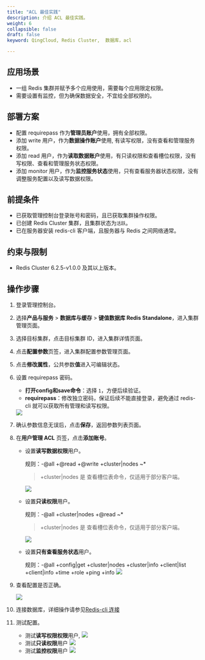 ```yaml
---
title: "ACL 最佳实践"
description: 介绍 ACL 最佳实践。
weight: 6
collapsible: false
draft: false
keyword: QingCloud, Redis Cluster,  数据库，acl

---
```


## 应用场景

- 一组 Redis 集群并赋予多个应用使用，需要每个应用限定权限。
- 需要设置有监控，但为确保数据安全，不宜给全部权限的。

## 部署方案

- 配置 requirepass 作为**管理员账户**使用，拥有全部权限。
- 添加 write 用户，作为**数据操作账户**使用, 有读写权限，没有查看和管理服务权限。
- 添加 read 用户，作为**读取数据账户**使用，有只读权限和查看槽位权限，没有写权限、查看和管理服务状态权限。
- 添加 monitor 用户，作为**监控服务状态**使用，只有查看服务器状态权限，没有调整服务配置以及读写数据权限。

## 前提条件

- 已获取管理控制台登录账号和密码，且已获取集群操作权限。
- 已创建 Redis Cluster 集群，且集群状态为`活跃`。
- 已在服务器安装 redis-cli 客户端，且服务器与 Redis 之间网络通常。

## 约束与限制

- Redis Cluster 6.2.5-v1.0.0 及其以上版本。

## 操作步骤

1. 登录管理控制台。

2. 选择**产品与服务** > **数据库与缓存** > **键值数据库 Redis Standalone**，进入集群管理页面。

3. 选择目标集群，点击目标集群 ID，进入集群详情页面。

4. 点击**配置参数**页签，进入集群配置参数管理页面。

5. 点击**修改属性**，公共参数**值**进入可编辑状态。

6. 设置 requirepass 密码。

   * **打开config和save命令**：选择 `1`，方便后续验证。
   * **requirepass**：修改独立密码，保证后续不能直接登录，避免通过 redis-cli 就可以获取所有管理和读写权限。

   <img src="../../_images/acl_config_01.png" style="zoom:100%;" />

7. 确认参数信息无误后，点击**保存**，返回参数列表页面。

8. 在**用户管理 ACL** 页签，点击**添加账号**。

   * 设置**读写数据权限**用户。

     规则：-@all +@read +@write +cluster|nodes ~*

     > +cluster|nodes 是 查看槽位表命令，仅适用于部分客户端。

     <img src="../../_images/acl_config_02.png" style="zoom:100%;" />

   * 设置**只读权限**用户。

     规则：-@all +cluster|nodes +@read ~*

     > +cluster|nodes 是 查看槽位表命令，仅适用于部分客户端。

     <img src="../../_images/acl_config_03.png" style="zoom:100%;" />

   * 设置**只有查看服务状态**用户。

     规则：-@all +config|get +cluster|nodes +cluster|info +client|list +client|info +time +role +ping +info 
     <img src="../../_images/acl_config_04.png" style="zoom:100%;" />

9. 查看配置是否正确。

   <img src="../../_images/acl_config_05.png" style="zoom:100%;" />

10. 连接数据库，详细操作请参见[Redis-cli 连接](/database/redis_cluster/manual/connect/redis_cli/)

11. 测试配置。

    - 测试**读写权限权限**用户, 
      <img src="../../_images/acl_config_06.png" style="zoom:100%;" />
    - 测试**只读权限**用户
      <img src="../../_images/acl_config_07.png" style="zoom:100%;" />
    - 测试**监控权限**用户
      <img src="../../_images/acl_config_08.png" style="zoom:100%;" />

